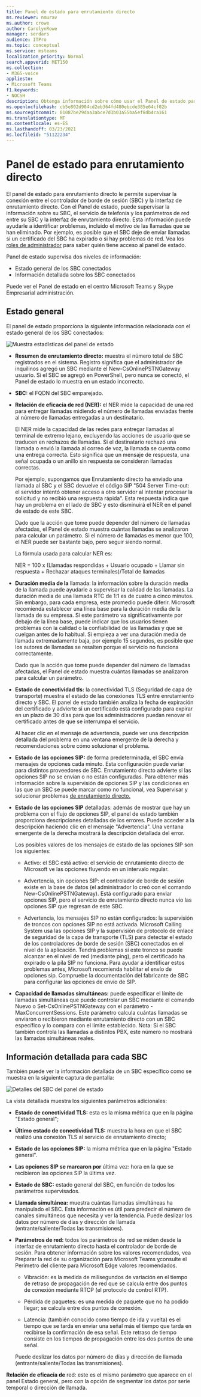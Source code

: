 ```yaml
---
title: Panel de estado para enrutamiento directo
ms.reviewer: nmurav
ms.author: crowe
author: CarolynRowe
manager: serdars
audience: ITPro
ms.topic: conceptual
ms.service: msteams
localization_priority: Normal
search.appverid: MET150
ms.collection:
- M365-voice
appliesto:
- Microsoft Teams
f1.keywords:
- NOCSH
description: Obtenga información sobre cómo usar el Panel de estado para supervisar la conexión entre el controlador de borde de sesión y el enrutamiento directo.
ms.openlocfilehash: cb5e802d904cd2eb364fd480ebcde385e64cf02b
ms.sourcegitcommit: 01087be29daa3abce7d3b03a55ba5ef8db4ca161
ms.translationtype: MT
ms.contentlocale: es-ES
ms.lasthandoff: 03/23/2021
ms.locfileid: "51122234"
---
```

# <a name="health-dashboard-for-direct-routing"></a>Panel de estado para enrutamiento directo

El panel de estado para enrutamiento directo le permite supervisar la conexión entre el controlador de borde de sesión (SBC) y la interfaz de enrutamiento directo.  Con el Panel de estado, puede supervisar la información sobre su SBC, el servicio de telefonía y los parámetros de red entre su SBC y la interfaz de enrutamiento directo. Esta información puede ayudarle a identificar problemas, incluido el motivo de las llamadas que se han eliminado. Por ejemplo, es posible que el SBC deje de enviar llamadas si un certificado del SBC ha expirado o si hay problemas de red. Vea los [roles de administrador](using-admin-roles.md) para saber quién tiene acceso al panel de estado.

Panel de estado supervisa dos niveles de información:

- Estado general de los SBC conectados
- Información detallada sobre los SBC conectados

Puede ver el Panel de estado en el centro Microsoft Teams y Skype Empresarial administración.

## <a name="overall-health"></a>Estado general

El panel de estado proporciona la siguiente información relacionada con el estado general de los SBC conectados:

 ![Muestra estadísticas del panel de estado](media/direct-routing-dashboard-stats1.png)

- **Resumen de enrutamiento directo:** muestra el número total de SBC registrados en el sistema. Registro significa que el administrador de inquilinos agregó un SBC mediante el New-CsOnlinePSTNGateway usuario. Si el SBC se agregó en PowerShell, pero nunca se conectó, el Panel de estado lo muestra en un estado incorrecto.

- **SBC:** el FQDN del SBC emparejado.

- **Relación de eficacia de red (NER):** el NER mide la capacidad de una red para entregar llamadas midiendo el número de llamadas enviadas frente al número de llamadas entregadas a un destinatario.  

   El NER mide la capacidad de las redes para entregar llamadas al terminal de extremo lejano, excluyendo las acciones de usuario que se traducen en rechazos de llamadas.  Si el destinatario rechazó una llamada o envió la llamada al correo de voz, la llamada se cuenta como una entrega correcta. Esto significa que un mensaje de respuesta, una señal ocupada o un anillo sin respuesta se consideran llamadas correctas.
  
   Por ejemplo, supongamos que Enrutamiento directo ha enviado una llamada al SBC y el SBC devuelve el código SIP "504 Server Time-out: el servidor intentó obtener acceso a otro servidor al intentar procesar la solicitud y no recibió una respuesta rápida". Esta respuesta indica que hay un problema en el lado de SBC y esto disminuirá el NER en el panel de estado de este SBC.
  
   Dado que la acción que tome puede depender del número de llamadas afectadas, el Panel de estado muestra cuántas llamadas se analizaron para calcular un parámetro. Si el número de llamadas es menor que 100, el NER puede ser bastante bajo, pero seguir siendo normal.

   La fórmula usada para calcular NER es:

   NER = 100 x (Llamadas respondidas + Usuario ocupado + Llamar sin respuesta + Rechazar ataques terminales)/Total de llamadas

- **Duración media de la** llamada: la información sobre la duración media de la llamada puede ayudarle a supervisar la calidad de las llamadas. La duración media de una llamada RTC de 1:1 es de cuatro a cinco minutos.  Sin embargo, para cada empresa, este promedio puede diferir.  Microsoft recomienda establecer una línea base para la duración media de la llamada de su empresa. Si este parámetro va significativamente por debajo de la línea base, puede indicar que los usuarios tienen problemas con la calidad o la confiabilidad de las llamadas y que se cuelgan antes de lo habitual. Si empieza a ver una duración media de llamada extremadamente baja, por ejemplo 15 segundos, es posible que los autores de llamadas se resalten porque el servicio no funciona correctamente.

   Dado que la acción que tome puede depender del número de llamadas afectadas, el Panel de estado muestra cuántas llamadas se analizaron para calcular un parámetro.

- **Estado de conectividad tls:** la conectividad TLS (Seguridad de capa de transporte) muestra el estado de las conexiones TLS entre enrutamiento directo y SBC. El panel de estado también analiza la fecha de expiración del certificado y advierte si un certificado está configurado para expirar en un plazo de 30 días para que los administradores puedan renovar el certificado antes de que se interrumpa el servicio.

   Al hacer clic en el mensaje de advertencia, puede ver una descripción detallada del problema en una ventana emergente de la derecha y recomendaciones sobre cómo solucionar el problema.

- **Estado de las opciones SIP:** de forma predeterminada, el SBC envía mensajes de opciones cada minuto. Esta configuración puede variar para distintos proveedores de SBC. Enrutamiento directo advierte si las opciones SIP no se envían o no están configuradas. Para obtener más información sobre la supervisión de opciones SIP y las condiciones en las que un SBC se puede marcar como no funcional, vea Supervisar y solucionar problemas [de enrutamiento directo.](direct-routing-monitor-and-troubleshoot.md)

- **Estado de las opciones SIP** detalladas: además de mostrar que hay un problema con el flujo de opciones SIP, el panel de estado también proporciona descripciones detalladas de los errores. Puede acceder a la descripción haciendo clic en el mensaje "Advertencia". Una ventana emergente de la derecha mostrará la descripción detallada del error.

   Los posibles valores de los mensajes de estado de las opciones SIP son los siguientes:

    - Activo: el SBC está activo: el servicio de enrutamiento directo de Microsoft ve las opciones fluyendo en un intervalo regular.

    - Advertencia, sin opciones SIP: el controlador de borde de sesión existe en la base de datos (el administrador lo creó con el comando New-CsOnlinePSTNGateway). Está configurado para enviar opciones SIP, pero el servicio de enrutamiento directo nunca vio las opciones SIP que regresan de este SBC.

    - Advertencia, los mensajes SIP no están configurados: la supervisión de troncos con opciones SIP no está activada. Microsoft Calling System usa las opciones SIP y la supervisión de protocolo de enlace de seguridad de la capa de transporte (TLS) para detectar el estado de los controladores de borde de sesión (SBC) conectados en el nivel de la aplicación. Tendrá problemas si este tronco se puede alcanzar en el nivel de red (mediante ping), pero el certificado ha expirado o la pila SIP no funciona. Para ayudar a identificar estos problemas antes, Microsoft recomienda habilitar el envío de opciones sip. Compruebe la documentación del fabricante de SBC para configurar las opciones de envío de SIP.

- **Capacidad de llamadas simultáneas:** puede especificar el límite de llamadas simultáneas que puede controlar un SBC mediante el comando Nuevo o Set-CsOnlinePSTNGateway con el parámetro -MaxConcurrentSessions. Este parámetro calcula cuántas llamadas se enviaron o recibieron mediante enrutamiento directo con un SBC específico y lo compara con el límite establecido. Nota: Si el SBC también controla las llamadas a distintos PBX, este número no mostrará las llamadas simultáneas reales.

## <a name="detailed-information-for-each-sbc"></a>Información detallada para cada SBC

También puede ver la información detallada de un SBC específico como se muestra en la siguiente captura de pantalla:

![Detalles del SBC del panel de estado](media/direct-routing-dashboard-SBC-detail1.png)

La vista detallada muestra los siguientes parámetros adicionales:

- **Estado de conectividad TLS:** esta es la misma métrica que en la página "Estado general";

- **Último estado de conectividad TLS:** muestra la hora en que el SBC realizó una conexión TLS al servicio de enrutamiento directo;

- **Estado de las opciones SIP:** la misma métrica que en la página "Estado general".

- **Las opciones SIP se marcaron por** última vez: hora en la que se recibieron las opciones SIP la última vez.

- **Estado de SBC:** estado general del SBC, en función de todos los parámetros supervisados.

- **Llamada simultánea:** muestra cuántas llamadas simultáneas ha manipulado el SBC. Esta información es útil para predecir el número de canales simultáneos que necesita y ver la tendencia. Puede deslizar los datos por número de días y dirección de llamada (entrante/saliente/Todas las transmisiones).

- **Parámetros de red:** todos los parámetros de red se miden desde la interfaz de enrutamiento directo hasta el controlador de borde de sesión. Para obtener información sobre los valores recomendados, vea Preparar la red de su organización para Microsoft Teams [y](./prepare-network.md)consulte el Perímetro del cliente para Microsoft Edge valores recomendados.

   - Vibración: es la medida de milisegundos de variación en el tiempo de retraso de propagación de red que se calcula entre dos puntos de conexión mediante RTCP (el protocolo de control RTP).

   - Pérdida de paquetes: es una medida de paquete que no ha podido llegar; se calcula entre dos puntos de conexión.

   - Latencia: (también conocido como tiempo de ida y vuelta) es el tiempo que se tarda en enviar una señal más el tiempo que tarda en recibirse la confirmación de esa señal. Este retraso de tiempo consiste en los tiempos de propagación entre los dos puntos de una señal.

   Puede deslizar los datos por número de días y dirección de llamada (entrante/saliente/Todas las transmisiones).

**Relación de eficacia de** red: este es el mismo parámetro que aparece en el panel Estado general, pero con la opción de segmentar los datos por serie temporal o dirección de llamada.